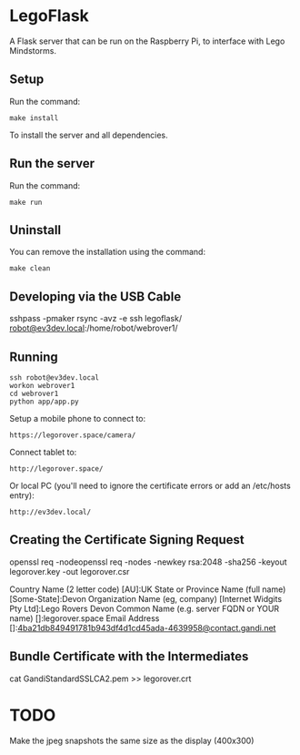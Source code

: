 LegoFlask
===========

A Flask server that can be run on the Raspberry Pi, to interface with Lego Mindstorms.


## Setup

Run the command:

```
make install
```

To install the server and all dependencies.

## Run the server

Run the command:

```
make run
```


## Uninstall

You can remove the installation using the command:

```
make clean
```



## Developing via the USB Cable

sshpass -pmaker rsync -avz -e ssh legoflask/ robot@ev3dev.local:/home/robot/webrover1/


## Running

    ssh robot@ev3dev.local
    workon webrover1
    cd webrover1
    python app/app.py

Setup a mobile phone to connect to:

    https://legorover.space/camera/

Connect tablet to:

    http://legorover.space/

Or local PC (you'll need to ignore the certificate errors or add an /etc/hosts entry):

    http://ev3dev.local/


## Creating the Certificate Signing Request

openssl req  -nodeopenssl req -nodes -newkey rsa:2048 -sha256 -keyout legorover.key -out legorover.csr

Country Name (2 letter code) [AU]:UK
State or Province Name (full name) [Some-State]:Devon
Organization Name (eg, company) [Internet Widgits Pty Ltd]:Lego Rovers Devon
Common Name (e.g. server FQDN or YOUR name) []:legorover.space
Email Address []:4ba21db849491781b943df4d1cd45ada-4639958@contact.gandi.net

## Bundle Certificate with the Intermediates

cat GandiStandardSSLCA2.pem >> legorover.crt


# TODO

Make the jpeg snapshots the same size as the display (400x300)
